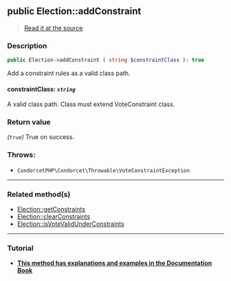 ## public Election::addConstraint

> [Read it at the source](https://github.com/julien-boudry/Condorcet/blob/master/src/Election.php#L353)

### Description    

```php
public Election->addConstraint ( string $constraintClass ): true
```

Add a constraint rules as a valid class path.
    

#### **constraintClass:** *`string`*   
A valid class path. Class must extend VoteConstraint class.    


### Return value   

*(`true`)* True on success.



### Throws:   

* ```CondorcetPHP\Condorcet\Throwable\VoteConstraintException``` 

---------------------------------------

### Related method(s)      

* [Election::getConstraints](/Docs/ApiReferences/Election%20Class/Election--getConstraints.md)    
* [Election::clearConstraints](/Docs/ApiReferences/Election%20Class/Election--clearConstraints.md)    
* [Election::isVoteValidUnderConstraints](/Docs/ApiReferences/Election%20Class/Election--isVoteValidUnderConstraints.md)    

---------------------------------------

### Tutorial

* **[This method has explanations and examples in the Documentation Book](https://www.condorcet.io/3.AsPhpLibrary/5.Votes/4.VoteConstraints)**    
